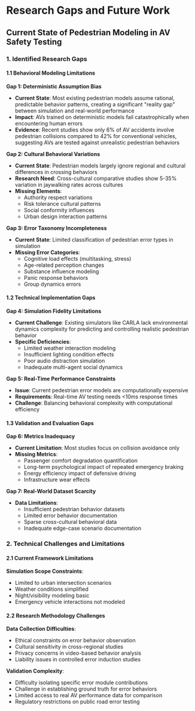 # Research Gaps and Future Work

## Current State of Pedestrian Modeling in AV Safety Testing

### 1. Identified Research Gaps

#### 1.1 Behavioral Modeling Limitations

**Gap 1: Deterministic Assumption Bias**
- **Current State**: Most existing pedestrian models assume rational, predictable behavior patterns, creating a significant "reality gap" between simulation and real-world performance
- **Impact**: AVs trained on deterministic models fail catastrophically when encountering human errors
- **Evidence**: Recent studies show only 6% of AV accidents involve pedestrian collisions compared to 42% for conventional vehicles, suggesting AVs are tested against unrealistic pedestrian behaviors

**Gap 2: Cultural Behavioral Variations**
- **Current State**: Pedestrian models largely ignore regional and cultural differences in crossing behaviors
- **Research Need**: Cross-cultural comparative studies show 5-35% variation in jaywalking rates across cultures
- **Missing Elements**:
  - Authority respect variations
  - Risk tolerance cultural patterns
  - Social conformity influences
  - Urban design interaction patterns

**Gap 3: Error Taxonomy Incompleteness**
- **Current State**: Limited classification of pedestrian error types in simulation
- **Missing Error Categories**:
  - Cognitive load effects (multitasking, stress)
  - Age-related perception changes
  - Substance influence modeling
  - Panic response behaviors
  - Group dynamics errors

#### 1.2 Technical Implementation Gaps

**Gap 4: Simulation Fidelity Limitations**
- **Current Challenge**: Existing simulators like CARLA lack environmental dynamics complexity for predicting and controlling realistic pedestrian behavior
- **Specific Deficiencies**:
  - Limited weather interaction modeling
  - Insufficient lighting condition effects
  - Poor audio distraction simulation
  - Inadequate multi-agent social dynamics

**Gap 5: Real-Time Performance Constraints**
- **Issue**: Current pedestrian error models are computationally expensive
- **Requirements**: Real-time AV testing needs <10ms response times
- **Challenge**: Balancing behavioral complexity with computational efficiency

#### 1.3 Validation and Evaluation Gaps

**Gap 6: Metrics Inadequacy**
- **Current Limitation**: Most studies focus on collision avoidance only
- **Missing Metrics**:
  - Passenger comfort degradation quantification
  - Long-term psychological impact of repeated emergency braking
  - Energy efficiency impact of defensive driving
  - Infrastructure wear effects

**Gap 7: Real-World Dataset Scarcity**
- **Data Limitations**:
  - Insufficient pedestrian behavior datasets
  - Limited error behavior documentation
  - Sparse cross-cultural behavioral data
  - Inadequate edge-case scenario documentation

### 2. Technical Challenges and Limitations

#### 2.1 Current Framework Limitations

**Simulation Scope Constraints**:
- Limited to urban intersection scenarios
- Weather conditions simplified
- Night/visibility modeling basic
- Emergency vehicle interactions not modeled


#### 2.2 Research Methodology Challenges

**Data Collection Difficulties**:
- Ethical constraints on error behavior observation
- Cultural sensitivity in cross-regional studies
- Privacy concerns in video-based behavior analysis
- Liability issues in controlled error induction studies

**Validation Complexity**:
- Difficulty isolating specific error module contributions
- Challenge in establishing ground truth for error behaviors
- Limited access to real AV performance data for comparison
- Regulatory restrictions on public road error testing

